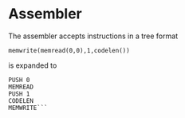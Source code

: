 # Assembler

The assembler accepts instructions in a tree format

`memwrite(memread(0,0),1,codelen())`

is expanded to

```PUSH 0
PUSH 0
MEMREAD
PUSH 1
CODELEN
MEMWRITE```
